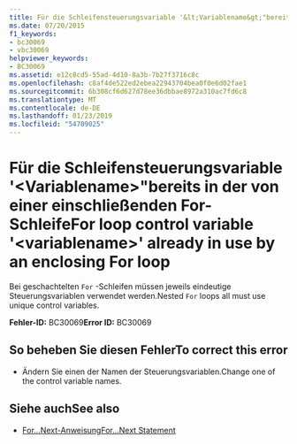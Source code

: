 ```yaml
---
title: Für die Schleifensteuerungsvariable '&lt;Variablename&gt;"bereits in der von einer einschließenden For-Schleife
ms.date: 07/20/2015
f1_keywords:
- bc30069
- vbc30069
helpviewer_keywords:
- BC30069
ms.assetid: e12c8cd5-55ad-4d10-8a3b-7b27f3716c8c
ms.openlocfilehash: c8af4de522ed2ebea22943704bea0f0e6d02fae1
ms.sourcegitcommit: 6b308cf6d627d78ee36dbbae8972a310ac7fd6c8
ms.translationtype: MT
ms.contentlocale: de-DE
ms.lasthandoff: 01/23/2019
ms.locfileid: "54709025"
---
```

# <a name="for-loop-control-variable-ltvariablenamegt-already-in-use-by-an-enclosing-for-loop"></a><span data-ttu-id="43e2f-102">Für die Schleifensteuerungsvariable '&lt;Variablename&gt;"bereits in der von einer einschließenden For-Schleife</span><span class="sxs-lookup"><span data-stu-id="43e2f-102">For loop control variable '&lt;variablename&gt;' already in use by an enclosing For loop</span></span>
<span data-ttu-id="43e2f-103">Bei geschachtelten `For` -Schleifen müssen jeweils eindeutige Steuerungsvariablen verwendet werden.</span><span class="sxs-lookup"><span data-stu-id="43e2f-103">Nested `For` loops all must use unique control variables.</span></span>  
  
 <span data-ttu-id="43e2f-104">**Fehler-ID:** BC30069</span><span class="sxs-lookup"><span data-stu-id="43e2f-104">**Error ID:** BC30069</span></span>  
  
## <a name="to-correct-this-error"></a><span data-ttu-id="43e2f-105">So beheben Sie diesen Fehler</span><span class="sxs-lookup"><span data-stu-id="43e2f-105">To correct this error</span></span>  
  
-   <span data-ttu-id="43e2f-106">Ändern Sie einen der Namen der Steuerungsvariablen.</span><span class="sxs-lookup"><span data-stu-id="43e2f-106">Change one of the control variable names.</span></span>  
  
## <a name="see-also"></a><span data-ttu-id="43e2f-107">Siehe auch</span><span class="sxs-lookup"><span data-stu-id="43e2f-107">See also</span></span>
- [<span data-ttu-id="43e2f-108">For...Next-Anweisung</span><span class="sxs-lookup"><span data-stu-id="43e2f-108">For...Next Statement</span></span>](../../visual-basic/language-reference/statements/for-next-statement.md)
